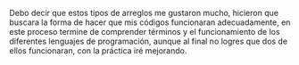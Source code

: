 Debo decir que estos tipos de arreglos me gustaron mucho, hicieron que buscara la forma de hacer que mis códigos funcionaran adecuadamente, en este proceso termine de comprender términos y el funcionamiento de 
los diferentes lenguajes de programación, aunque al final no logres que dos de ellos funcionaran, con la práctica iré mejorando. 
